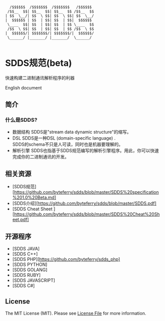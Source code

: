﻿```
  /$$$$$$  /$$$$$$$  /$$$$$$$   /$$$$$$ 
 /$$__  $$| $$__  $$| $$__  $$ /$$__  $$
| $$  \__/| $$  \ $$| $$  \ $$| $$  \__/
|  $$$$$$ | $$  | $$| $$  | $$|  $$$$$$ 
 \____  $$| $$  | $$| $$  | $$ \____  $$
 /$$  \ $$| $$  | $$| $$  | $$ /$$  \ $$
|  $$$$$$/| $$$$$$$/| $$$$$$$/|  $$$$$$/
 \______/ |_______/ |_______/  \______/ 
 
```
# SDDS规范(beta)
  
快速构建二进制通讯解析程序的利器
  
English document
  
## 简介

### 什么是SDDS?
    
* 数据结构
SDDS是"stream data dynamic structure"的缩写。
* DSL
SDDS是一种DSL (domain-specific language) .  
SDDS的schema不只是人可读，同时也是机器要理解的。   
* 解析引擎 
SDDS也指基于SDDS规范编写的解析引擎程序。用此，你可以快速完成你的二进制通讯的开发。
 

## 相关资源

- [SDDS规范][https://github.com/byteferry/sdds/blob/master/SDDS%20specification%201.0%20Beta.md]
- [SDDS介绍][https://github.com/byteferry/sdds/blob/master/SDDS.pdf]
- [SDDS Cheat Sheet ][https://github.com/byteferry/sdds/blob/master/SDDS%20Cheat%20Sheet.pdf]

## 开源程序

- [SDDS JAVA]
- [SDDS C++]
- [SDDS PHP][https://github.com/byteferry/sdds_php]
- [SDDS PYTHON]
- [SDDS GOLANG]
- [SDDS RUBY]
- [SDDS JAVASCRIPT]
- [SDDS C#]

## License
   
The MIT License (MIT). Please see [License File](LICENSE.md) for more information.
    
